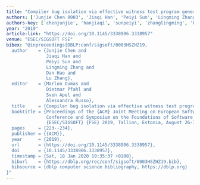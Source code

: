 ```yaml
---
title: "Compiler bug isolation via effective witness test program generation"
authors: ['Junjie Chen 0003', 'Jiaqi Han', 'Peiyi Sun', 'Lingming Zhang', 'Dan Hao', 'Lu Zhang 0023']
authors-key: ['chenjunjie', 'hanjiaqi', 'sunpeiyi', 'zhanglingming', 'haodan', 'zhanglu']
year: "2019"
article-link: "https://doi.org/10.1145/3338906.3338957"
venue: "ESEC/SIGSOFT FSE"
bibex: "@inproceedings{DBLP:conf/sigsoft/0003HSZHZ19,
  author    = {Junjie Chen and
               Jiaqi Han and
               Peiyi Sun and
               Lingming Zhang and
               Dan Hao and
               Lu Zhang},
  editor    = {Marlon Dumas and
               Dietmar Pfahl and
               Sven Apel and
               Alessandra Russo},
  title     = {Compiler bug isolation via effective witness test program generation},
  booktitle = {Proceedings of the {ACM} Joint Meeting on European Software Engineering
               Conference and Symposium on the Foundations of Software Engineering,
               {ESEC/SIGSOFT} {FSE} 2019, Tallinn, Estonia, August 26-30, 2019},
  pages     = {223--234},
  publisher = {{ACM}},
  year      = {2019},
  url       = {https://doi.org/10.1145/3338906.3338957},
  doi       = {10.1145/3338906.3338957},
  timestamp = {Sat, 18 Jan 2020 19:35:37 +0100},
  biburl    = {https://dblp.org/rec/conf/sigsoft/0003HSZHZ19.bib},
  bibsource = {dblp computer science bibliography, https://dblp.org}
}"
---
```


